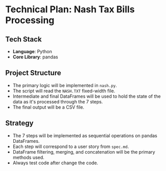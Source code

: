 # Technical Plan: Nash Tax Bills Processing

## Tech Stack
- **Language**: Python
- **Core Library**: pandas

## Project Structure
- The primary logic will be implemented in `nash.py`.
- The script will read the `NASH.TXT` fixed-width file.
- Intermediate and final DataFrames will be used to hold the state of the data as it's processed through the 7 steps.
- The final output will be a CSV file.

## Strategy
- The 7 steps will be implemented as sequential operations on pandas DataFrames.
- Each step will correspond to a user story from `spec.md`.
- DataFrame filtering, merging, and concatenation will be the primary methods used.
- Always test code after change the code.
